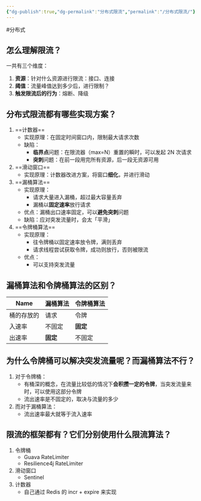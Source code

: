 ```yaml
---
{"dg-publish":true,"dg-permalink":"分布式限流","permalink":"/分布式限流/"}
---
```



#分布式 

## 怎么理解限流？

一共有三个维度：
1. **资源**：针对什么资源进行限流：接口、连接
2. **阈值**：流量峰值达到多少后，进行限制？
3. **触发限流后的行为**：熔断、降级

## 分布式限流都有哪些实现方案？

1. ==计数器==
	- 实现原理：在固定时间窗口内，限制最大请求次数
	- 缺陷：
		- **临界点**问题：在限流器（max=N）重置的瞬时，可以发起 2N 次请求
		- **突刺**问题：在前一段用完所有资源，后一段无资源可用
2. ==滑动窗口==
	- 实现原理：计数器改进方案，将窗口**细化**，并进行滑动
3. ==漏桶算法==
	- 实现原理：
		- 请求大量进入漏桶，超过最大容量丢弃
		- 漏桶以**固定速率**放行请求
	- 优点：漏桶出口速率固定，可以**避免突刺**问题
	- 缺陷：应对突发流量时，会太「平滑」
4. ==令牌桶算法==
	- 实现原理：
		- 往令牌桶以固定速率放令牌，满则丢弃
		- 请求线程尝试获取令牌，成功则放行，否则被限流
	- 优点：
		- 可以支持突发流量

## 漏桶算法和令牌桶算法的区别？

| Name       | 漏桶算法 | 令牌桶算法 |
| ---------- | -------- | ---------- |
| 桶的存放的 | 请求     | 令牌       |
| 入速率     | 不固定   | **固定**       |
| 出速率     | **固定**     | 不固定     |

## 为什么令牌桶可以解决突发流量呢？而漏桶算法不行？

1. 对于令牌桶：
	- 有桶深的概念，在流量比较低的情况下**会积攒一定的令牌**，当突发流量来时，可以使用这部分令牌
	- 流出速率是不固定的，取决与流量的多少
2. 而对于漏桶算法：
	- 流出速率最大就等于流入速率

## 限流的框架都有？它们分别使用什么限流算法？

1. 令牌桶
	- Guava RateLimiter
	- Resilience4j RateLimiter
2. 滑动窗口
	- Sentinel
3. 计数器
	- 自己通过 Redis 的 incr + expire 来实现